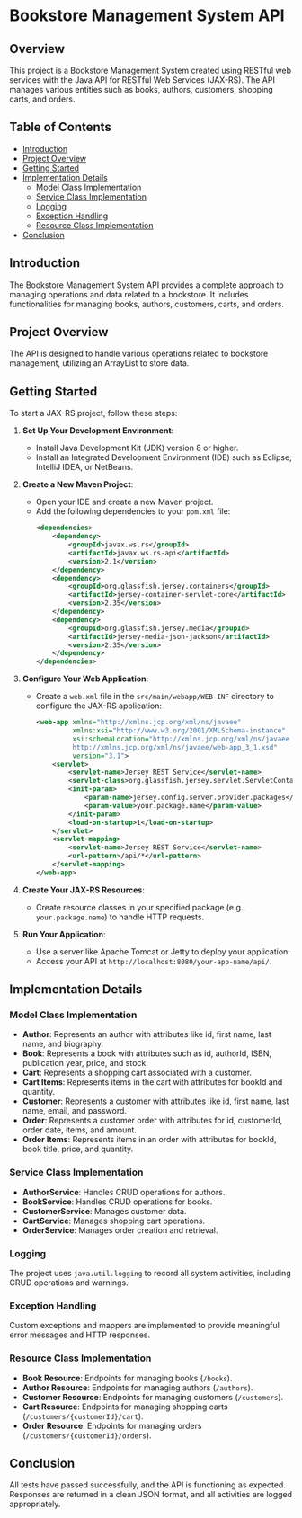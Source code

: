 
# Bookstore Management System API

## Overview
This project is a Bookstore Management System created using RESTful web services with the Java API for RESTful Web Services (JAX-RS). The API manages various entities such as books, authors, customers, shopping carts, and orders.

## Table of Contents
- [Introduction](#introduction)
- [Project Overview](#project-overview)
- [Getting Started](#getting-started)
- [Implementation Details](#implementation-details)
  - [Model Class Implementation](#model-class-implementation)
  - [Service Class Implementation](#service-class-implementation)
  - [Logging](#logging)
  - [Exception Handling](#exception-handling)
  - [Resource Class Implementation](#resource-class-implementation)
- [Conclusion](#conclusion)


## Introduction
The Bookstore Management System API provides a complete approach to managing operations and data related to a bookstore. It includes functionalities for managing books, authors, customers, carts, and orders.

## Project Overview
The API is designed to handle various operations related to bookstore management, utilizing an ArrayList to store data.

## Getting Started
To start a JAX-RS project, follow these steps:

1. **Set Up Your Development Environment**:
   - Install Java Development Kit (JDK) version 8 or higher.
   - Install an Integrated Development Environment (IDE) such as Eclipse, IntelliJ IDEA, or NetBeans.

2. **Create a New Maven Project**:
   - Open your IDE and create a new Maven project.
   - Add the following dependencies to your `pom.xml` file:
     ```xml
     <dependencies>
         <dependency>
             <groupId>javax.ws.rs</groupId>
             <artifactId>javax.ws.rs-api</artifactId>
             <version>2.1</version>
         </dependency>
         <dependency>
             <groupId>org.glassfish.jersey.containers</groupId>
             <artifactId>jersey-container-servlet-core</artifactId>
             <version>2.35</version>
         </dependency>
         <dependency>
             <groupId>org.glassfish.jersey.media</groupId>
             <artifactId>jersey-media-json-jackson</artifactId>
             <version>2.35</version>
         </dependency>
     </dependencies>
     ```

3. **Configure Your Web Application**:
   - Create a `web.xml` file in the `src/main/webapp/WEB-INF` directory to configure the JAX-RS application:
     ```xml
     <web-app xmlns="http://xmlns.jcp.org/xml/ns/javaee" 
              xmlns:xsi="http://www.w3.org/2001/XMLSchema-instance"
              xsi:schemaLocation="http://xmlns.jcp.org/xml/ns/javaee 
              http://xmlns.jcp.org/xml/ns/javaee/web-app_3_1.xsd"
              version="3.1">
         <servlet>
             <servlet-name>Jersey REST Service</servlet-name>
             <servlet-class>org.glassfish.jersey.servlet.ServletContainer</servlet-class>
             <init-param>
                 <param-name>jersey.config.server.provider.packages</param-name>
                 <param-value>your.package.name</param-value>
             </init-param>
             <load-on-startup>1</load-on-startup>
         </servlet>
         <servlet-mapping>
             <servlet-name>Jersey REST Service</servlet-name>
             <url-pattern>/api/*</url-pattern>
         </servlet-mapping>
     </web-app>
     ```

4. **Create Your JAX-RS Resources**:
   - Create resource classes in your specified package (e.g., `your.package.name`) to handle HTTP requests.

5. **Run Your Application**:
   - Use a server like Apache Tomcat or Jetty to deploy your application.
   - Access your API at `http://localhost:8080/your-app-name/api/`.

## Implementation Details

### Model Class Implementation
- **Author**: Represents an author with attributes like id, first name, last name, and biography.
- **Book**: Represents a book with attributes such as id, authorId, ISBN, publication year, price, and stock.
- **Cart**: Represents a shopping cart associated with a customer.
- **Cart Items**: Represents items in the cart with attributes for bookId and quantity.
- **Customer**: Represents a customer with attributes like id, first name, last name, email, and password.
- **Order**: Represents a customer order with attributes for id, customerId, order date, items, and amount.
- **Order Items**: Represents items in an order with attributes for bookId, book title, price, and quantity.

### Service Class Implementation
- **AuthorService**: Handles CRUD operations for authors.
- **BookService**: Handles CRUD operations for books.
- **CustomerService**: Manages customer data.
- **CartService**: Manages shopping cart operations.
- **OrderService**: Manages order creation and retrieval.

### Logging
The project uses `java.util.logging` to record all system activities, including CRUD operations and warnings.

### Exception Handling
Custom exceptions and mappers are implemented to provide meaningful error messages and HTTP responses.

### Resource Class Implementation
- **Book Resource**: Endpoints for managing books (`/books`).
- **Author Resource**: Endpoints for managing authors (`/authors`).
- **Customer Resource**: Endpoints for managing customers (`/customers`).
- **Cart Resource**: Endpoints for managing shopping carts (`/customers/{customerId}/cart`).
- **Order Resource**: Endpoints for managing orders (`/customers/{customerId}/orders`).



## Conclusion
All tests have passed successfully, and the API is functioning as expected. Responses are returned in a clean JSON format, and all activities are logged appropriately.
